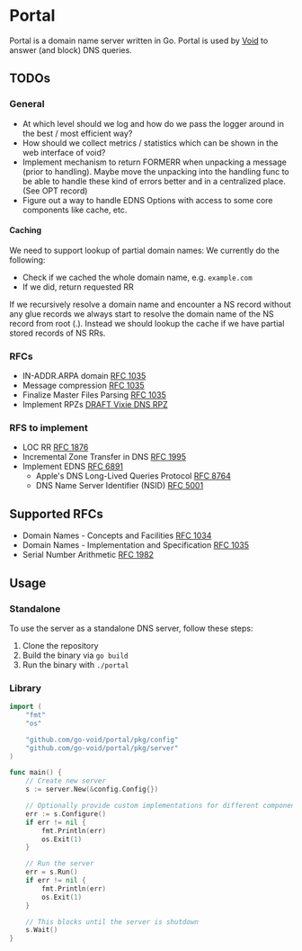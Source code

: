 # Portal

Portal is a domain name server written in Go. Portal is used by [Void](https://github.com/go-void/void) to answer (and
block) DNS queries.

## TODOs

### General

- At which level should we log and how do we pass the logger around in the best / most efficient way?
- How should we collect metrics / statistics which can be shown in the web interface of void?
- Implement mechanism to return FORMERR when unpacking a message (prior to handling). Maybe move the unpacking into the
  handling func to be able to handle these kind of errors better and in a centralized place. (See OPT record)
- Figure out a way to handle EDNS Options with access to some core components like cache, etc.

#### Caching 

We need to support lookup of partial domain names: We currently do the following:

- Check if we cached the whole domain name, e.g. `example.com`
- If we did, return requested RR

If we recursively resolve a domain name and encounter a NS record without any glue records we always start to resolve
the domain name of the NS record from root (.). Instead we should lookup the cache if we have partial stored records of
NS RRs.

### RFCs

-   IN-ADDR.ARPA domain [RFC 1035](https://datatracker.ietf.org/doc/html/rfc1035#section-3.5)
-   Message compression [RFC 1035](https://datatracker.ietf.org/doc/html/rfc1035#section-4.1.4)
-   Finalize Master Files Parsing [RFC 1035](https://datatracker.ietf.org/doc/html/rfc1035#section-5)
-   Implement RPZs [DRAFT Vixie DNS RPZ](https://datatracker.ietf.org/doc/html/draft-vixie-dns-rpz-00)

### RFS to implement

- LOC RR [RFC 1876](https://datatracker.ietf.org/doc/html/rfc1876)
- Incremental Zone Transfer in DNS [RFC 1995](https://datatracker.ietf.org/doc/html/rfc1995)
- Implement EDNS [RFC 6891](https://datatracker.ietf.org/doc/html/rfc6891)
  - Apple's DNS Long-Lived Queries Protocol [RFC 8764](https://datatracker.ietf.org/doc/html/rfc8764)
  - DNS Name Server Identifier (NSID) [RFC 5001](https://datatracker.ietf.org/doc/html/rfc5001)

## Supported RFCs

- Domain Names - Concepts and Facilities [RFC 1034](https://datatracker.ietf.org/doc/html/rfc1034)
- Domain Names - Implementation and Specification [RFC 1035](https://datatracker.ietf.org/doc/html/rfc1035)
- Serial Number Arithmetic [RFC 1982](https://datatracker.ietf.org/doc/html/rfc1982)

## Usage

### Standalone

To use the server as a standalone DNS server, follow these steps:

1. Clone the repository
2. Build the binary via `go build`
3. Run the binary with `./portal`

### Library

```go
import (
    "fmt"
    "os"

    "github.com/go-void/portal/pkg/config"
    "github.com/go-void/portal/pkg/server"
)

func main() {
    // Create new server
    s := server.New(&config.Config{})

    // Optionally provide custom implementations for different components via
    err := s.Configure()
    if err != nil {
        fmt.Println(err)
        os.Exit(1)
    }

    // Run the server
    err = s.Run()
    if err != nil {
        fmt.Println(err)
        os.Exit(1)
    }

    // This blocks until the server is shutdown
    s.Wait()
}
```